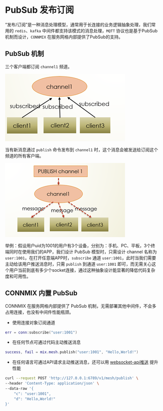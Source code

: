 # PubSub 发布订阅

“发布/订阅”是一种消息处理模型，通常用于长连接的业务逻辑抽象处理，我们常用的 `redis`、`kafka` 中间件都支持该模式的消息处理，`MQTT` 协议也是基于PubSub机制而设计，`CONNMIX` 在服务网格内部提供了PubSub的支持。

## PubSub 机制

三个客户端都订阅 `channel1` 频道。

![](images/pubsub1.jpg)

当有新消息通过 `publish` 命令发布到 `channel1` 时，这个消息会被发送给订阅这个频道的所有客户端。

![](images/pubsub2.jpg)

举例：假设用户uid为1001的用户有3个设备，分别为：手机、PC、平板，3个终端同时在使用我们的APP，我们设计 PubSub 模型时，只需设计 channel 名称为 `user:1001`，在打开任意端APP时，`subscribe` 通道 `user:1001`，此时当我们需要主动给该用户推送消息时，只需 `publish` 到通道 `user:1001` 即可，而无需关心这个用户当前到底有多少个socket连接，通过这种抽象设计能显著的降低代码复杂度和可用性。

## CONNMIX 内置 PubSub

CONNMIX 在服务网格内部提供了 PubSub 机制，无需部署其他中间件，不会多占用连接，也没有中间件性能瓶颈。

- 使用连接对象订阅通道

```lua
err = conn:subscribe("user:1001")
```

- 在任何节点可通过代码主动推送消息

```lua
success, fail = mix.mesh.publish("user:1001", "Hello,World!")
```

- 在任何语言可通过API请求主动推送消息，还可以用 [websocket-api推送](zh-cn/websocket-api?id=%e7%bd%91%e6%a0%bc%e5%8f%91%e5%b8%83%ef%bc%9a%e5%8f%af%e4%bb%a5%e5%8f%91%e9%80%81%e7%bb%99%e6%95%b4%e4%b8%aa%e7%bd%91%e6%a0%bc%e5%86%85%e6%89%80%e6%9c%89%e8%ae%a2%e9%98%85%e4%ba%86%e8%bf%99%e4%ba%9b%e9%a2%91%e9%81%93%e7%9a%84%e5%ae%a2%e6%88%b7%e7%ab%af%e8%bf%9e%e6%8e%a5-1) 提升性能

```bash
curl --request POST 'http://127.0.0.1:6789/v1/mesh/publish' \
--header 'Content-Type: application/json' \
--data-raw '{
    "c": "user:1001",
    "d": "Hello,World!"
}'
```
